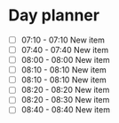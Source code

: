 

# Day planner

- [ ] 07:10 - 07:10 New item
- [ ] 07:40 - 07:40 New item
- [ ] 08:00 - 08:00 New item
- [ ] 08:10 - 08:10 New item
- [ ] 08:10 - 08:10 New item
- [ ] 08:20 - 08:20 New item
- [ ] 08:20 - 08:30 New item
- [ ] 08:40 - 08:40 New item